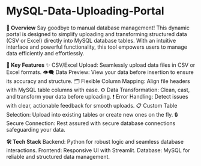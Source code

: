 # MySQL-Data-Uploading-Portal

**🚀 Overview**
Say goodbye to manual database management! This dynamic portal is designed to simplify uploading and transforming structured data (CSV or Excel) directly into MySQL database tables. With an intuitive interface and powerful functionality, this tool empowers users to manage data efficiently and effortlessly.

**🌟 Key Features**
✨ CSV/Excel Upload: Seamlessly upload data files in CSV or Excel formats.
👁️‍🗨️ Data Preview: View your data before insertion to ensure its accuracy and structure.
🗂️ Flexible Column Mapping: Align file headers with MySQL table columns with ease.
⚙️ Data Transformation: Clean, cast, and transform your data before uploading.
❗ Error Handling: Detect issues with clear, actionable feedback for smooth uploads.
📋 Custom Table Selection: Upload into existing tables or create new ones on the fly.
🔒 Secure Connection: Rest assured with secure database connections safeguarding your data.

**🛠️ Tech Stack** 
Backend: Python for robust logic and seamless database interactions.
Frontend: Responsive UI with Streamlit.
Database: MySQL for reliable and structured data management.
